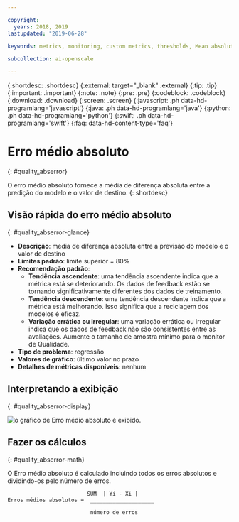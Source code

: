 ```yaml
---

copyright:
  years: 2018, 2019
lastupdated: "2019-06-28"

keywords: metrics, monitoring, custom metrics, thresholds, Mean absolute error

subcollection: ai-openscale

---
```


{:shortdesc: .shortdesc}
{:external: target="_blank" .external}
{:tip: .tip}
{:important: .important}
{:note: .note}
{:pre: .pre}
{:codeblock: .codeblock}
{:download: .download}
{:screen: .screen}
{:javascript: .ph data-hd-programlang='javascript'}
{:java: .ph data-hd-programlang='java'}
{:python: .ph data-hd-programlang='python'}
{:swift: .ph data-hd-programlang='swift'}
{:faq: data-hd-content-type='faq'}

# Erro médio absoluto
{: #quality_abserror}

O erro médio absoluto fornece a média de diferença absoluta entre a predição do modelo e o valor de destino.
{: shortdesc}

## Visão rápida do erro médio absoluto
{: #quality_abserror-glance}

- **Descrição**: média de diferença absoluta entre a previsão do modelo e o valor de destino
- **Limites padrão**: limite superior = 80%
- **Recomendação padrão**:
   - **Tendência ascendente**: uma tendência ascendente indica que a métrica está se deteriorando. Os dados de feedback estão se tornando significativamente diferentes dos dados de treinamento.
   - **Tendência descendente**: uma tendência descendente indica que a métrica está melhorando. Isso significa que a reciclagem dos modelos é eficaz.
   - **Variação errática ou irregular**: uma variação errática ou irregular indica que os dados de feedback não são consistentes entre as avaliações. Aumente o tamanho de amostra mínimo para o monitor de Qualidade.
- **Tipo de problema**: regressão
- **Valores de gráfico**: último valor no prazo
- **Detalhes de métricas disponíveis**: nenhum

## Interpretando a exibição
{: #quality_abserror-display}

![o gráfico de Erro médio absoluto é exibido.](images/xxxx.png)

## Fazer os cálculos
{: #quality_abserror-math}

O Erro médio absoluto é calculado incluindo todos os erros absolutos e dividindo-os pelo número de erros.

```
                         SUM  | Yi - Xi |
Erros médios absolutos =  ____________________

                          número de erros
```
